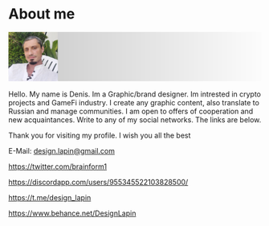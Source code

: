 # About me

<div id="header" align="center">
  <img src="medium_header.png" width="800"/>
</div>


<body>
 <div id="text">

Hello.
My name is Denis. Im a Graphic/brand designer. 
Im intrested in crypto projects and GameFi industry. I create any graphic content, also translate to Russian and manage communities. 
I am open to offers of cooperation and new acquaintances. Write to any of my social networks. The links are below.

Thank you for visiting my profile. I wish you all the best
  </div id=text>
</body>






E-Mail: design.lapin@gmail.com


https://twitter.com/brainform1


https://discordapp.com/users/955345522103828500/


https://t.me/design_lapin


https://www.behance.net/DesignLapin






